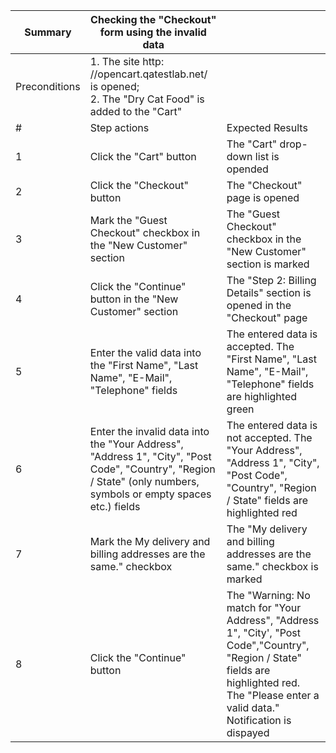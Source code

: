 |Summary|Checking the "Checkout" form using the invalid data||
|---|---|---|
|Preconditions|1. The site http: //opencart.qatestlab.net/ is opened;<br/>2. The "Dry Cat Food" is added to the "Cart"|
|#|Step actions|Expected Results|
|1|Click the "Cart" button|The "Cart" drop-down list is opended|
|2|Click the "Checkout" button|The "Checkout" page is opened|
|3|Mark the "Guest Checkout" checkbox in the "New Customer" section|The "Guest Checkout" checkbox in the "New Customer" section is marked|
|4|Click the "Continue" button in the "New Customer" section|The "Step 2: Billing Details" section is opened in the "Checkout" page|
|5|Enter the valid data into the "First Name", "Last Name", "E-Mail", "Telephone" fields|The entered data is accepted. The "First Name", "Last Name", "E-Mail", "Telephone" fields are highlighted green|
|6|Enter the invalid data into the "Your Address", "Address 1", "City", "Post Code", "Country", "Region / State" (only numbers, symbols or empty spaces etc.) fields|The entered data is not accepted. The "Your Address", "Address 1", "City", "Post Code", "Country", "Region / State"  fields are highlighted red|
|7|Mark the My delivery and billing addresses are the same." checkbox|The "My delivery and billing addresses are the same." checkbox is marked|
|8|Click the "Continue" button|The "Warning: No match for "Your Address", "Address 1", "City', "Post Code","Country", "Region / State" fields are highlighted red. The "Please enter a valid data." Notification is dispayed|
